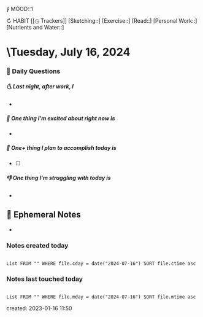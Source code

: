⨑ MOOD::1

↻ HABIT [[◶ Trackers]]
[Sketching::]
[Exercise::]
[Read::]
[Personal Work::]
[Nutrients and Water::]

# \Tuesday, July 16, 2024

### 📅 Daily Questions

##### 🌜 Last night, after work, I

-

##### 🙌 One thing I'm excited about right now is

-

##### 🚀 One+ thing I plan to accomplish today is

- [ ]

##### 👎 One thing I'm struggling with today is

-

## 📝 Ephemeral Notes

-

### Notes created today

```dataview

List FROM "" WHERE file.cday = date("2024-07-16") SORT file.ctime asc

```

### Notes last touched today

```dataview

List FROM "" WHERE file.mday = date("2024-07-16") SORT file.mtime asc

```

created: 2023-01-16 11:50
